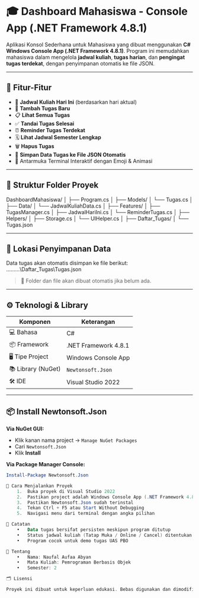 # 🎓 Dashboard Mahasiswa - Console App (.NET Framework 4.8.1)

Aplikasi Konsol Sederhana untuk Mahasiswa yang dibuat menggunakan **C# Windows Console App (.NET Framework 4.8.1)**. Program ini memudahkan mahasiswa dalam mengelola **jadwal kuliah**, **tugas harian**, dan **pengingat tugas terdekat**, dengan penyimpanan otomatis ke file JSON.

---

## 📌 Fitur-Fitur

- 📅 **Jadwal Kuliah Hari Ini** (berdasarkan hari aktual)
- 📝 **Tambah Tugas Baru**
- 📋 **Lihat Semua Tugas**
- ✅ **Tandai Tugas Selesai**
- ⏰ **Reminder Tugas Terdekat**
- 🗓️ **Lihat Jadwal Semester Lengkap**
- 🗑️ **Hapus Tugas**
- 💾 **Simpan Data Tugas ke File JSON Otomatis**
- 🌈 Antarmuka Terminal Interaktif dengan Emoji & Animasi

---

## 📁 Struktur Folder Proyek
DashboardMahasiswa/
│
├── Program.cs
│
├── Models/
│   └── Tugas.cs
│
├── Data/
│   └── JadwalKuliahData.cs
│
├── Features/
│   ├── TugasManager.cs
│   ├── JadwalHariIni.cs
│   └── ReminderTugas.cs
│
├── Helpers/
│   ├── Storage.cs
│   └── UIHelper.cs
│
├── Daftar_Tugas/
│   └── Tugas.json

---

## 💾 Lokasi Penyimpanan Data

Data tugas akan otomatis disimpan ke file berikut:
...\...\...\Daftar_Tugas\Tugas.json

> 📌 Folder dan file akan dibuat otomatis jika belum ada.

---

## ⚙️ Teknologi & Library

| Komponen               | Keterangan                                |
|------------------------|--------------------------------------------|
| 💻 Bahasa              | C#                                         |
| 📦 Framework           | .NET Framework 4.8.1                       |
| 🖥️ Tipe Project        | Windows Console App                        |
| 📚 Library (NuGet)     | `Newtonsoft.Json`                         |
| 🛠️ IDE                 | Visual Studio 2022                         |

---

## 📦 Install Newtonsoft.Json

**Via NuGet GUI:**
- Klik kanan nama project → `Manage NuGet Packages`
- Cari `Newtonsoft.Json`
- Klik **Install**

**Via Package Manager Console:**
```powershell
Install-Package Newtonsoft.Json

🚀 Cara Menjalankan Proyek
	1.	Buka proyek di Visual Studio 2022
	2.	Pastikan project adalah Windows Console App (.NET Framework 4.8.1)
	3.	Pastikan Newtonsoft.Json sudah terinstal
	4.	Tekan Ctrl + F5 atau Start Without Debugging
	5.	Navigasi menu dari terminal dengan angka pilihan

📌 Catatan
	•	Data tugas bersifat persisten meskipun program ditutup
	•	Status jadwal kuliah (Tatap Muka / Online / Cancel) ditentukan secara acak setiap hari
	•	Program cocok untuk demo tugas UAS PBO

👤 Tentang
	•	Nama: Naufal Aufaa Abyan
	•	Mata Kuliah: Pemrograman Berbasis Objek
	•	Semester: 2

🗂️ Lisensi

Proyek ini dibuat untuk keperluan edukasi. Bebas digunakan dan dimodifikasi untuk pengembangan lebih lanjut.




